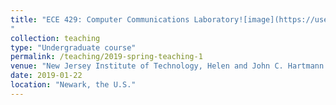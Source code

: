```yaml
---
title: "ECE 429: Computer Communications Laboratory![image](https://user-images.githubusercontent.com/29441174/142755347-621aa0ae-24a0-4c04-8595-dede91c2b982.png)
"
collection: teaching
type: "Undergraduate course"
permalink: /teaching/2019-spring-teaching-1
venue: "New Jersey Institute of Technology, Helen and John C. Hartmann Department of Electrical and Computer Engineering"
date: 2019-01-22 
location: "Newark, the U.S."
---
```

